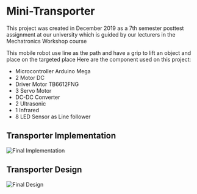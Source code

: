 # Mini-Transporter

This project was created in December 2019 as a 7th semester posttest assignment at our university which is guided by our lecturers in the Mechatronics Workshop course

This mobile robot use line as the path and have a grip to lift an object and place on the targeted place
Here are the component used on this project:

- Microcontroller Arduino Mega
- 2 Motor DC 
- Driver Motor TB6612FNG
- 3 Servo Motor
- DC-DC Converter
- 2 Ultrasonic
- 1 Infrared
- 8 LED Sensor as Line follower

## Transporter Implementation
![Final Implementation](https://github.com/muhardianab/Mini-Transporter/blob/main/Transporter_Implementation_Final.jpg?raw=true)

## Transporter Design
![Final Design](https://github.com/muhardianab/Mini-Transporter/blob/main/Transporter%20Design.png?raw=true)
